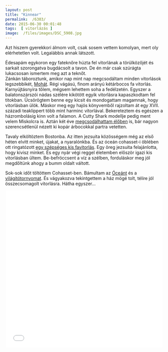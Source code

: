 ```yaml
---
layout: post
title: "Kinnear"
permalink:  /6303/ 
date: 2015-06-30 00:01:48
tags:  [ vitorlázás ] 
image:  /files/images/DSC_5908.jpg 
---
```

Azt hiszem gyerekkori álmom volt, csak sosem vettem komolyan, mert oly elérhetetlen volt. Legalábbis annak látszott.

<!--break-->  
Édesapám egykoron egy fateknőre húzta fel vitorlának a törülközőjét és sarkait szorongatva bugdácsolt a tavon. De én már csak szúrágta lukacsosan ismertem meg azt a teknőt.  
Zánkán táboroztunk, amikor nap mint nap megcsodáltam minden vitorlások legszebbikét, <a href="http://amapola.blog.hu/2008/10/20/hetfo_80371 ">Mohát</a>. Régi vágású, finom arányú kétárbocos fa vitorlás. Karnyújtásnyira tőlem, mégsem lehettem soha a fedélzetén. Egyszer a balatonszárszói nádas szélére kikötött egyik vitorlásra kapaszkodtam fel titokban. Ücsörögtem benne egy kicsit és mondogattam magamnak, hogy vitorlásban ülök. Máskor meg egy hajós könyvemből rajzoltam át egy XVII. századi teaklippert több mint harminc vitorlával. Bekereteztem és egészen a házrombolásig kinn volt a falamon. A Cutty Shark modellje pedig ment velem Miskolcra is. Aztán két éve <a href="https://picasaweb.google.com/110554436096146952308/Anglia#5936830649430087538">megcsodálhattam élőben</a> is, bár nagyon szerencsétlenül nézett ki kopár árbocokkal partra vetetten.

Tavaly elköltöztem Bostonba. Az itten jezsuita közösségem még az első héten elvitt minket, újakat, a nyaralónkba. És az óceán cohasset-i öblében ott ringatózott <a href="https://www.flickr.com/photos/borazslo/15079607805/in/dateposted-public/">egy szépséges kis favitorlás</a>. Egy öreg jezsuita felajánlotta, hogy kivisz minket. És egy nyár végi reggel életemben először igazi kis vitorlásban ültem. Be-befröccsent a víz a szélben, forduláskor meg jól megdőltünk ahogy a bumm oldalt váltott.

Sok-sok időt töltöttem Cohasset-ben. Bámultam az <a href="https://www.flickr.com/photos/borazslo/15056599866/in/dateposted-public/">Óceánt</a> és a <a href="https://www.flickr.com/photos/borazslo/14892970020/in/dateposted-public/">világítótornyomat</a>. És vágyakozva tekintgettem a ház mögé tolt, télire jól összecsomagolt vitorlásra. Hátha egyszer…

<center><iframe src="//coub.com/embed/7srek?muted=false&autostart=false&originalSize=false&hideTopBar=false&startWithHD=false" allowfullscreen="true" frameborder="0" width="500" height="500"></iframe></center>